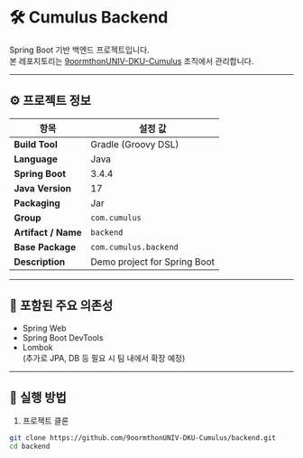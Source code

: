 # 🛠️ Cumulus Backend

Spring Boot 기반 백엔드 프로젝트입니다.  
본 레포지토리는 [9oormthonUNIV-DKU-Cumulus](https://github.com/9oormthonUNIV-DKU-Cumulus) 조직에서 관리합니다.

---

## ⚙️ 프로젝트 정보

| 항목               | 설정 값                        |
|--------------------|--------------------------------|
| **Build Tool**     | Gradle (Groovy DSL)            |
| **Language**       | Java                           |
| **Spring Boot**    | 3.4.4                           |
| **Java Version**   | 17                              |
| **Packaging**      | Jar                             |
| **Group**          | `com.cumulus`                  |
| **Artifact / Name**| `backend`                      |
| **Base Package**   | `com.cumulus.backend`          |
| **Description**    | Demo project for Spring Boot   |

---

## 🧩 포함된 주요 의존성

- Spring Web
- Spring Boot DevTools
- Lombok  
(추가로 JPA, DB 등 필요 시 팀 내에서 확장 예정)

---

## 🏁 실행 방법

1. 프로젝트 클론

```bash
git clone https://github.com/9oormthonUNIV-DKU-Cumulus/backend.git
cd backend
